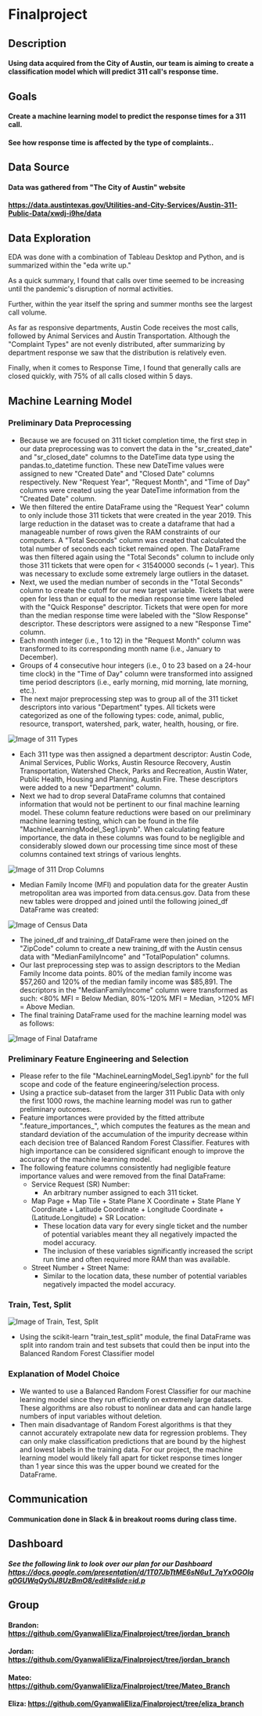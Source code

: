 # Finalproject

## Description
#### Using data acquired from the City of Austin, our team is aiming to create a classification model which will predict 311 call's response time. 

## Goals
#### Create a machine learning model to predict the response times for a 311 call.
#### See how response time is affected by the type of complaints..

## Data Source
#### Data was gathered from "The City of Austin" website
#### https://data.austintexas.gov/Utilities-and-City-Services/Austin-311-Public-Data/xwdj-i9he/data

## Data Exploration
EDA was done with a combination of Tableau Desktop and Python, and is summarized within the "eda write up." 

As a quick summary, I found that calls over time seemed to be increasing until the pandemic's disruption of normal activities. 

Further, within the year itself the spring and summer months see the largest call volume. 

As far as responsive departments, Austin Code receives the most calls, followed by Animal Services and Austin Transportation. Although the "Complaint Types" are not evenly distributed, after summarizing by department response we saw that the distribution is relatively even. 

Finally, when it comes to Response Time, I found that generally calls are closed quickly, with 75% of all calls closed within 5 days. 

## Machine Learning Model
### Preliminary Data Preprocessing
- Because we are focused on 311 ticket completion time, the first step in our data preprocessing was to convert the data in the "sr_created_date" and "sr_closed_date" columns to the DateTime data type using the pandas.to_datetime function. These new DateTime values were assigned to new "Created Date" and "Closed Date" columns respectively. New "Request Year", "Request Month", and "Time of Day" columns were created using the year DateTime information from the "Created Date" column. 
- We then filtered the entire DataFrame using the "Request Year" column to only include those 311 tickets that were created in the year 2019. This large reduction in the dataset was to create a dataframe that had a manageable number of rows given the RAM constraints of our computers. A "Total Seconds" column was created that calculated the total number of seconds each ticket remained open. The DataFrame was then filtered again using the "Total Seconds" column to include only those 311 tickets that were open for < 31540000 seconds (~ 1 year). This was necessary to exclude some extremely large outliers in the dataset. 
- Next, we used the median number of seconds in the "Total Seconds" column to create the cutoff for our new target variable. Tickets that were open for less than or equal to the median response time were labeled with the "Quick Response" descriptor. Tickets that were open for more than the median response time were labeled with the "Slow Response" descriptor. These descriptors were assigned to a new "Response Time" column. 
- Each month integer (i.e., 1 to 12) in the "Request Month" column was transformed to its corresponding month name (i.e., January to December).
- Groups of 4 consecutive hour integers (i.e., 0 to 23 based on a 24-hour time clock) in the "Time of Day" column were transformed into assigned time period descriptors (i.e., early morning, mid morning, late morning, etc.).
- The next major preprocessing step was to group all of the 311 ticket descriptors into various "Department" types. All tickets were categorized as one of the following types: code, animal, public, resource, transport, watershed, park, water, health, housing, or fire.

![Image of 311 Types](https://github.com/GyanwaliEliza/Finalproject/blob/main/311_types.png)

- Each 311 type was then assigned a department descriptor: Austin Code, Animal Services, Public Works, Austin Resource Recovery, Austin Transportation, Watershed Check, Parks and Recreation, Austin Water, Public Health, Housing and Planning, Austin Fire. These descriptors were added to a new "Department" column. 
- Next we had to drop several DataFrame columns that contained information that would not be pertinent to our final machine learning model. These column feature reductions were based on our preliminary machine learning testing, which can be found in the file "MachineLearningModel_Seg1.ipynb". When calculating feature importance, the data in these columns was found to be negligible and considerably slowed down our processing time since most of these columns contained text strings of various lenghts. 

![Image of 311 Drop Columns](https://github.com/GyanwaliEliza/Finalproject/blob/main/311_Drop_Columns.png)

- Median Family Income (MFI) and population data for the greater Austin metropolitan area was imported from data.census.gov. Data from these new tables were dropped and joined until the following joined_df DataFrame was created:

![Image of Census Data](https://github.com/GyanwaliEliza/Finalproject/blob/main/Census_Data.png)

- The joined_df and training_df DataFrame were then joined on the "ZipCode" column to create a new training_df with the Austin census data with "MedianFamilyIncome" and "TotalPopulation" columns. 
- Our last preprocessing step was to assign descriptors to the Median Family Income data points. 80% of the median family income was $57,260 and 120% of the median family income was $85,891. The descriptors in the "MedianFamilyIncome" column were transformed as such: <80% MFI = Below Median, 80%-120% MFI = Median, >120% MFI = Above Median. 
- The final training DataFrame used for the machine learning model was as follows:

![Image of Final Dataframe](https://github.com/GyanwaliEliza/Finalproject/blob/main/Final_Training_DataFrame.png)

### Preliminary Feature Engineering and Selection
- Please refer to the file "MachineLearningModel_Seg1.ipynb" for the full scope and code of the feature engineering/selection process. 
- Using a practice sub-dataset from the larger 311 Public Data with only the first 1000 rows, the machine learning model was run to gather preliminary outcomes. 
- Feature importances were provided by the fitted attribute ".feature_importances_", which computes the features as the mean and standard deviation of the accumulation of the impurity decrease within each decision tree of Balanced Random Forest Classifier. Features with high importance can be considered significant enough to improve the accuracy of the machine learning model. 
- The following feature columns consistently had negligible feature importance values and were removed from the final DataFrame:
  - Service Request (SR) Number: 
    - An arbitrary number assigned to each 311 ticket.
  - Map Page + Map Tile + State Plane X Coordinate + State Plane Y Coordinate + Latitude Coordinate + Longitude Coordinate + (Latitude.Longitude) + SR Location: 
    - These location data vary for every single ticket and the number of potential variables meant they all negatively impacted the model accuracy. 
    - The inclusion of these variables significantly increased the script run time and often required more RAM than was available.
  - Street Number + Street Name:
    - Similar to the location data, these number of potential variables negatively impacted the model accuracy. 

### Train, Test, Split
![Image of Train, Test, Split](https://github.com/GyanwaliEliza/Finalproject/blob/main/Train_Test_Split.png)
- Using the scikit-learn "train_test_split" module, the final DataFrame was split into random train and test subsets that could then be input into the Balanced Random Forest Classifier model

### Explanation of Model Choice
- We wanted to use a Balanced Random Forest Classifier for our machine learning model since they run efficiently on extremely large datasets. These algorithms are also robust to nonlinear data and can handle large numbers of input variables without deletion.
- Then main disadvantage of Random Forest algorithms is that they cannot accurately extrapolate new data for regression problems. They can only make classification predictions that are bound by the highest and lowest labels in the training data. For our project, the machine learning model would likely fall apart for ticket response times longer than 1 year since this was the upper bound we created for the DataFrame.    

## Communication
#### Communication done in Slack & in breakout rooms during class time. 

## Dashboard

##### See the following link to look over our plan for our Dashboard https://docs.google.com/presentation/d/1T07JbTtME6sN6u1_7qYxOGOlqq0GUWqQy0iJ8UzBmO8/edit#slide=id.p

## Group
#### Brandon: https://github.com/GyanwaliEliza/Finalproject/tree/jordan_branch
#### Jordan: https://github.com/GyanwaliEliza/Finalproject/tree/jordan_branch
#### Mateo: https://github.com/GyanwaliEliza/Finalproject/tree/Mateo_Branch
#### Eliza: https://github.com/GyanwaliEliza/Finalproject/tree/eliza_branch
